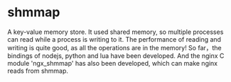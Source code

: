 shmmap
=======

A key-value memory store. It used shared memory, so multiple processes can read while a process is writing to it. The performance of reading and writing is quite good, as all the operations are in the memory! So far，the bindings of nodejs, python and lua have been developed. And the nginx C module 'ngx_shmmap' has also been developed, which can make nginx reads from shmmap.
